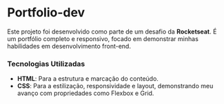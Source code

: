 # Portfolio-dev

Este projeto foi desenvolvido como parte de um desafio da **Rocketseat**. É um portfólio completo e responsivo, focado em demonstrar minhas habilidades em desenvolvimento front-end.

### Tecnologias Utilizadas

* **HTML**: Para a estrutura e marcação do conteúdo.
* **CSS**: Para a estilização, responsividade e layout, demonstrando meu avanço com propriedades como Flexbox e Grid.
